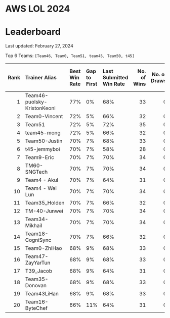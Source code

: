 # AWS LOL 2024

# Leaderboard

Last updated: February 27, 2024

Top 6 Teams: `[Team46, Team0, Team51, team45, Team50, t45]`

|   Rank | Trainer Alias               | Best Win Rate   | Gap to First   | Last Submitted Win Rate   |   No. of Wins |   No. of Draws |   No. of Total Runs |
|-------:|:----------------------------|:----------------|:---------------|:--------------------------|--------------:|---------------:|--------------------:|
|      1 | Team46-puolsky-KristonKeoni | 77%             | 0%             | 68%                       |            33 |              0 |                  48 |
|      2 | Team0-Vincent               | 72%             | 5%             | 66%                       |            32 |              0 |                  48 |
|      3 | Team51                      | 72%             | 5%             | 72%                       |            35 |              0 |                  48 |
|      4 | team45-mong                 | 72%             | 5%             | 66%                       |            32 |              0 |                  48 |
|      5 | Team50-Justin               | 70%             | 7%             | 68%                       |            33 |              0 |                  48 |
|      6 | t45-jemmyboi                | 70%             | 7%             | 58%                       |            28 |              0 |                  48 |
|      7 | Team9-Eric                  | 70%             | 7%             | 70%                       |            34 |              0 |                  48 |
|      8 | TM60-SNGTech                | 70%             | 7%             | 70%                       |            34 |              0 |                  48 |
|      9 | Team4 - Akul                | 70%             | 7%             | 64%                       |            31 |              0 |                  48 |
|     10 | Team4 - Wei Lun             | 70%             | 7%             | 70%                       |            34 |              0 |                  48 |
|     11 | Team35_Holden               | 70%             | 7%             | 66%                       |            32 |              0 |                  48 |
|     12 | TM-40-Junwei                | 70%             | 7%             | 70%                       |            34 |              0 |                  48 |
|     13 | Team34-Mikhail              | 70%             | 7%             | 70%                       |            34 |              0 |                  48 |
|     14 | Team18-CogniSync            | 70%             | 7%             | 66%                       |            32 |              0 |                  48 |
|     15 | Team0-ZhiHao                | 68%             | 9%             | 68%                       |            33 |              0 |                  48 |
|     16 | Team47-ZayYarTun            | 68%             | 9%             | 68%                       |            33 |              0 |                  48 |
|     17 | T39_Jacob                   | 68%             | 9%             | 64%                       |            31 |              0 |                  48 |
|     18 | Team35-Donovan              | 68%             | 9%             | 68%                       |            33 |              0 |                  48 |
|     19 | Team43LiHan                 | 68%             | 9%             | 68%                       |            33 |              0 |                  48 |
|     20 | Team16-ByteChef             | 66%             | 11%            | 64%                       |            31 |              0 |                  48 |